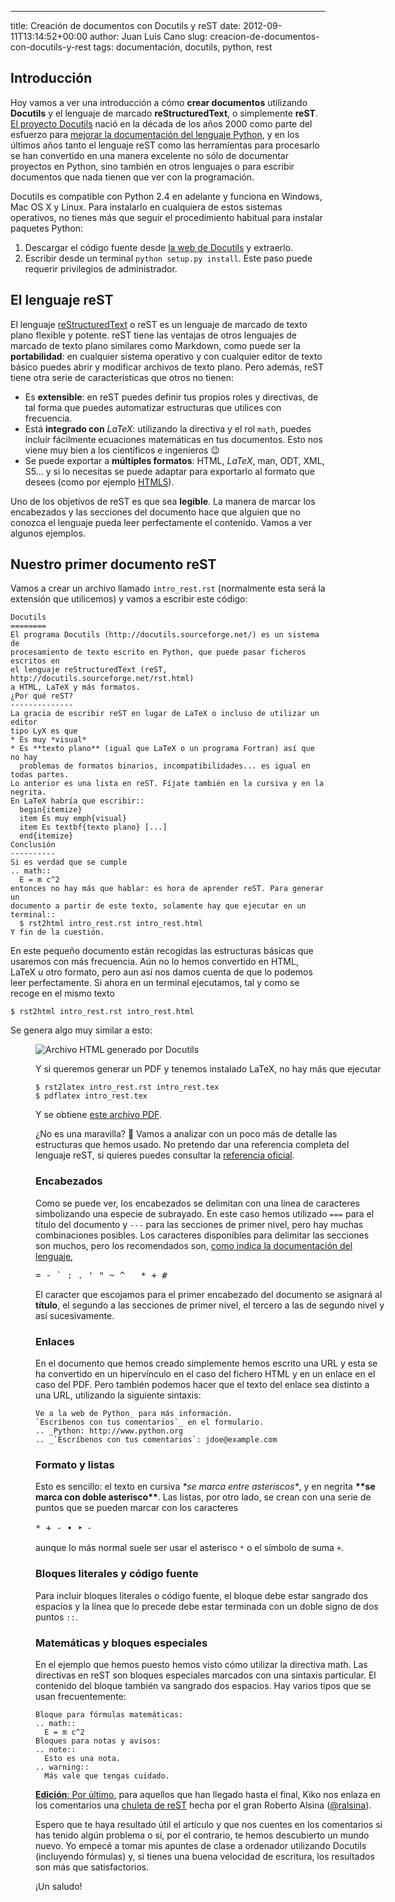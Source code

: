 ---
title: Creación de documentos con Docutils y reST
date: 2012-09-11T13:14:52+00:00
author: Juan Luis Cano
slug: creacion-de-documentos-con-docutils-y-rest
tags: documentación, docutils, python, rest

## Introducción

Hoy vamos a ver una introducción a cómo **crear documentos** utilizando **Docutils** y el lenguaje de marcado **reStructuredText**, o simplemente **reST**. [El proyecto Docutils](http://docutils.sourceforge.net/) nació en la década de los años 2000 como parte del esfuerzo para [mejorar la documentación del lenguaje Python](http://docutils.sourceforge.net/docs/ref/rst/introduction.html#history), y en los últimos años tanto el lenguaje reST como las herramientas para procesarlo se han convertido en una manera excelente no sólo de documentar proyectos en Python, sino también en otros lenguajes o para escribir documentos que nada tienen que ver con la programación.

Docutils es compatible con Python 2.4 en adelante y funciona en Windows, Mac OS X y Linux. Para instalarlo en cualquiera de estos sistemas operativos, no tienes más que seguir el procedimiento habitual para instalar paquetes Python:

  1. Descargar el código fuente desde [la web de Docutils](http://sourceforge.net/projects/docutils/files/docutils/) y extraerlo.
  2. Escribir desde un terminal `python setup.py install`. Este paso puede requerir privilegios de administrador.

## El lenguaje reST

El lenguaje [reStructuredText](http://docutils.sourceforge.net/rst.html) o reST es un lenguaje de marcado de texto plano flexible y potente. reST tiene las ventajas de otros lenguajes de marcado de texto plano similares como Markdown, como puede ser la **portabilidad**: en cualquier sistema operativo y con cualquier editor de texto básico puedes abrir y modificar archivos de texto plano. Pero además, reST tiene otra serie de características que otros no tienen:

  * Es **extensible**: en reST puedes definir tus propios roles y directivas, de tal forma que puedes automatizar estructuras que utilices con frecuencia.
  * Está **integrado con** $LaTeX$: utilizando la directiva y el rol `math`, puedes incluir fácilmente ecuaciones matemáticas en tus documentos. Esto nos viene muy bien a los científicos e ingenieros 😉
  * Se puede exportar a **múltiples formatos**: HTML, $LaTeX$, man, ODT, XML, S5... y si lo necesitas se puede adaptar para exportarlo al formato que desees (como por ejemplo [HTML5](https://github.com/marianoguerra/rst2html5)).

Uno de los objetivos de reST es que sea **legible**. La manera de marcar los encabezados y las secciones del documento hace que alguien que no conozca el lenguaje pueda leer perfectamente el contenido. Vamos a ver algunos ejemplos.

<!--more-->

## Nuestro primer documento reST

Vamos a crear un archivo llamado `intro_rest.rst` (normalmente esta será la extensión que utilicemos) y vamos a escribir este código:

    Docutils
    ========
    El programa Docutils (http://docutils.sourceforge.net/) es un sistema de
    procesamiento de texto escrito en Python, que puede pasar ficheros escritos en
    el lenguaje reStructuredText (reST, http://docutils.sourceforge.net/rst.html)
    a HTML, LaTeX y más formatos.
    ¿Por qué reST?
    --------------
    La gracia de escribir reST en lugar de LaTeX o incluso de utilizar un editor
    tipo LyX es que
    * Es muy *visual*
    * Es **texto plano** (igual que LaTeX o un programa Fortran) así que no hay
      problemas de formatos binarios, incompatibilidades... es igual en todas partes.
    Lo anterior es una lista en reST. Fíjate también en la cursiva y en la negrita.
    En LaTeX habría que escribir::
      begin{itemize}
      item Es muy emph{visual}
      item Es textbf{texto plano} [...]
      end{itemize}
    Conclusión
    ----------
    Si es verdad que se cumple
    .. math::
      E = m c^2
    entonces no hay más que hablar: es hora de aprender reST. Para generar un
    documento a partir de este texto, solamente hay que ejecutar en un
    terminal::
      $ rst2html intro_rest.rst intro_rest.html
    Y fin de la cuestión.

En este pequeño documento están recogidas las estructuras básicas que usaremos con más frecuencia. Aún no lo hemos convertido en HTML, LaTeX u otro formato, pero aun así nos damos cuenta de que lo podemos leer perfectamente. Si ahora en un terminal ejecutamos, tal y como se recoge en el mismo texto

    $ rst2html intro_rest.rst intro_rest.html

Se genera algo muy similar a esto:<figure id="attachment_808" style="width: 560px" class="wp-caption aligncenter">

![Archivo HTML generado por Docutils](http://pybonacci.org/images/2012/09/intro_rest.png)

Y si queremos generar un PDF y tenemos instalado LaTeX, no hay más que ejecutar

    $ rst2latex intro_rest.rst intro_rest.tex
    $ pdflatex intro_rest.tex

Y se obtiene [este archivo PDF](http://pybonacci.org/images/2012/09/intro_rest.pdf).

¿No es una maravilla? 🙂 Vamos a analizar con un poco más de detalle las estructuras que hemos usado. No pretendo dar una referencia completa del lenguaje reST, si quieres puedes consultar la [referencia oficial](http://docutils.sourceforge.net/docs/user/rst/quickref.html).

### Encabezados

Como se puede ver, los encabezados se delimitan con una línea de caracteres simbolizando una especie de subrayado. En este caso hemos utilizado `===` para el título del documento y `---` para las secciones de primer nivel, pero hay muchas combinaciones posibles. Los caracteres disponibles para delimitar las secciones son muchos, pero los recomendados son, [como indica la documentación del lenguaje](http://docutils.sourceforge.net/docs/ref/rst/restructuredtext.html#sections),

<pre>= - ` : . ' " ~ ^ _ * + #</pre>

El caracter que escojamos para el primer encabezado del documento se asignará al **título**, el segundo a las secciones de primer nivel, el tercero a las de segundo nivel y así sucesivamente.

### Enlaces

En el documento que hemos creado simplemente hemos escrito una URL y esta se ha convertido en un hipervínculo en el caso del fichero HTML y en un enlace en el caso del PDF. Pero también podemos hacer que el texto del enlace sea distinto a una URL, utilizando la siguiente sintaxis:

    Ve a la web de Python_ para más información.
    `Escríbenos con tus comentarios`_ en el formulario.
    .. _Python: http://www.python.org
    .. _`Escríbenos con tus comentarios`: jdoe@example.com

### Formato y listas

Esto es sencillo: el texto en cursiva _\*se marca entre asteriscos\*_, y en negrita **\*\*se marca con doble asterisco\*\***. Las listas, por otro lado, se crean con una serie de puntos que se pueden marcar con los caracteres

<pre>* + - • ‣ ⁃</pre>

aunque lo más normal suele ser usar el asterisco `*` o el símbolo de suma `+`.

### Bloques literales y código fuente

Para incluir bloques literales o código fuente, el bloque debe estar sangrado dos espacios y la línea que lo precede debe estar terminada con un doble signo de dos puntos `::`.

### Matemáticas y bloques especiales

En el ejemplo que hemos puesto hemos visto cómo utilizar la directiva math. Las directivas en reST son bloques especiales marcados con una sintaxis particular. El contenido del bloque también va sangrado dos espacios. Hay varios tipos que se usan frecuentemente:

    Bloque para fórmulas matemáticas:
    .. math::
      E = m c^2
    Bloques para notas y avisos:
    .. note::
      Esto es una nota.
    .. warning::
      Más vale que tengas cuidado.

<ins datetime="2012-09-12T07:51:23+00:00"><strong>Edición</strong>: Por último</ins>, para aquellos que han llegado hasta el final, Kiko nos enlaza en los comentarios una [chuleta de reST](https://github.com/ralsina/rst-cheatsheet/blob/master/rst-cheatsheet.pdf?raw=true) hecha por el gran Roberto Alsina ([@ralsina](http://twitter.com/ralsina)).

Espero que te haya resultado útil el artículo y que nos cuentes en los comentarios si has tenido algún problema o si, por el contrario, te hemos descubierto un mundo nuevo. Yo empecé a tomar mis apuntes de clase a ordenador utilizando Docutils (incluyendo fórmulas) y, si tienes una buena velocidad de escritura, los resultados son más que satisfactorios.

¡Un saludo!